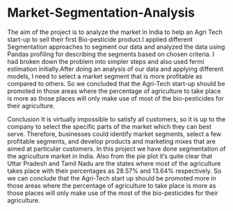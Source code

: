 # Market-Segmentation-Analysis
The aim of the project is to analyze the market in India to help an Agri Tech start-up to sell their first Bio-pesticide product.I applied different Segmentation approaches to segment our data and analyzed the data using Pandas profiling for describing the segments based on chosen criteria. I had broken down the problem into simpler steps and also used fermi estimation initially.After doing an analysis of our data and applying different models, I need to select a market segment that is more profitable as compared to others.   So we concluded that the Agri-Tech start-up should be promoted in those areas where the percentage of agriculture to take place is more as those places will only make use of most of the bio-pesticides for their agriculture.

Conclusion
It is virtually impossible to satisfy all customers, so it is up to the company to select the specific parts of the market which they can best serve. Therefore, businesses could identify market segments, select a few profitable segments, and develop products and marketing mixes that are aimed at particular customers. In this project we have done segmentation of the agriculture market in India. Also from the pie plot it’s quite clear that Uttar Pradesh and Tamil Nadu are the states where most of the agriculture takes place with their percentages as 28.57% and 13.64% respectively. 
So we can conclude that the Agri-Tech start up should be promoted more in those areas where the percentage of agriculture to take place is more as those places will only make use of the most of the bio-pesticides for their agriculture.

